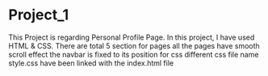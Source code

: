 # Project_1
This Project is regarding Personal Profile Page.
In this project, I have used HTML & CSS.
There are total 5 section for pages all the pages have smooth scroll effect
the navbar is fixed to its position
for css different css file name style.css have been linked with the index.html file

